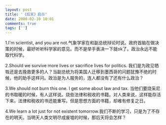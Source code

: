```yaml
---
layout: post
title: '《后天》启示'
date: 2008-02-10 10:01
comments: true
tags: ['']
---
```


1.I'm scientist, and you are
not.气象学家在和副总统辩论时说。政府首脑在做决策的时候，最好听听科学家的意见。而不是举手表决一下就ok了。政治永远不能取代科学。

2.Should we survive more lives or sacrifice lives for politics.
我们是为政见牺牲还是去挽救更多的人？当副总统为将美国人迁移到墨西哥的问题犹豫不绝的时候，他的助手这样问。政治是为人服务的，连人都没有了还有什么政治？

3.We should not burn this one. I get some about law and tax.
当他们要烧采尼的书取暖的时候，有人这样说。烧些法律和税收的书籍。对人类来说，这样能存活下来，法律和税收的书还能重写。但是思想方面的书籍，却难有修复之日。

4.We learn a lot just for not existent
tomorrow.我们不断的学习，只是为了不存在的明天。当明天人类文明尽成废墟的时候，那后天将会怎样？

